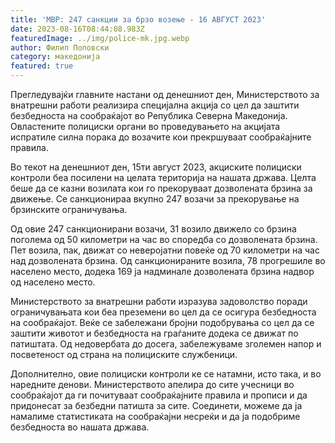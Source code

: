 ```yaml
---
title: 'МВР: 247 санкции за брзо возење - 16 АВГУСТ 2023'
date: 2023-08-16T08:44:08.983Z
featuredImage: ../img/police-mk.jpg.webp
author: Филип Поповски
category: македонија
featured: true
---
```

Прегледувајќи главните настани од денешниот ден, Министерството за внатрешни работи реализира специјална акција со цел да заштити безбедноста на сообраќајот во Република Северна Македонија. Овластените полициски органи во проведувањето на акцијата испратиле силна порака до возачите кои прекршуваат сообраќајните правила.

Во текот на денешниот ден, 15ти август 2023, акциските полициски контроли беа посилени на целата територија на нашата држава. Целта беше да се казни возилата кои го прекоруваат дозволената брзина за движење. Се санкционираа вкупно 247 возачи за прекорување на брзинските ограничувања.

Од овие 247 санкционирани возачи, 31 возило движело со брзина поголема од 50 километри на час во споредба со дозволената брзина. Пет возила, пак, движат со неверојатни повеќе од 70 километри на час над дозволената брзина. Од санкционираните возила, 78 прогрешиле во населено место, додека 169 ја надминале дозволената брзина надвор од населено место.

Министерството за внатрешни работи изразува задоволство поради ограничувањата кои беа преземени во цел да се осигура безбедноста на сообраќајот. Веќе се забележани бројни подобрувања со цел да се заштити животот и безбедноста на граѓаните додека се движат по патиштата. Од недовербата до досега, забележуваме зголемен напор и посветеност од страна на полициските службеници.

Дополнително, овие полициски контроли ке се натамни, исто така, и во наредните денови. Министерството апелира до сите учесници во сообраќајот да ги почитуваат сообраќајните правила и прописи и да придонесат за безбедни патишта за сите. Соединети, можеме да ја намалиме статистиката на сообраќајни несреќи и да ја подобриме безбедноста во нашата држава.
